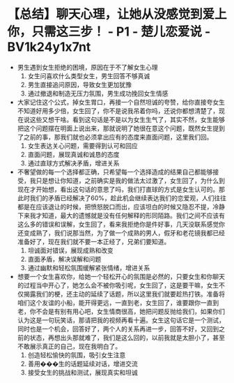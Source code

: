 # 【总结】聊天心理，让她从没感觉到爱上你，只需这三步！ - P1 - 楚儿恋爱说 - BV1k24y1x7nt

-   男生遇到女生拒绝的困境，原因在于不了解女生心理
    1.  女生问喜欢什么类型女生，男生回答不够真诚
    2.  男生直接追问原因，导致女生更加犹豫
    3.  通过撤退和制造无压力氛围，男生成功挽回女生情感
-   大家记住这个公式，掉女生胃口，再接一个自然坦诚的夸赞，给你直接夸女生不知道好用多少倍，女生回了，你不是说我吊着你吗，还说你都想清楚了，现在说这些又想干啥。看到这句话是不是以为女生生气了，其实不然，女生能够把这个问题摆在明面上说出来，那就说明了她很在意这个问题，既然女生提到了之前的事，那我们就也必须拿出应有的态度来直面问题，这里我们回。
    1.  女生表达关心问题，需要得到认可和回应
    2.  直面问题，展现真诚和诚恳的态度
    3.  通过直球方式解决矛盾，增进关系
-   不奢望做的每一个选择都正确，只希望每一个选择造成的结果自己都能够接受，我只是想让你知道，之前确实是我的做法太过激了，女生回了，为什么到现在才开始想，看出这句话的意思了吗，我们打直球的方式是女生认可的。那此时我们的矛盾已经解决了60%，趁此机会继续表达我们的恋爱观，人们往往都是在应该退让的时候，把愤怒脱口而出，应该坦白的时候又隐忍不提，冷静下来我才知道，最大的遗憾就是没有任何解释的形同陌路。我们之间不应该有这么多的错误和误解，女生回了，看来我拒绝你是件好事，几天没联系感觉你还变成熟了，我们说那当然，为了做一个成熟的男人，假牙和老花镜我都已经准备好了，现在我们就不要一本正经了，兄弟们要知道。
    1.  坦诚面对错误，展现成熟和改变
    2.  直面矛盾，解决误解和问题
    3.  通过幽默和轻松氛围缓解紧张情绪，增进关系
-   想要一个女生喜欢你，给她一个轻松开心的氛围是必然的，只要女生和你聊天的过程当中开心了，她怎么会不被你吸引呢，女生回了，这是要干嘛，女生不仅揭露我们的梗，还主动的延续了话题，所以这里我们就要趁热打铁。准备将咱们这个友谊的小船，能开得更远，一直到老，女生回了，谁要跟你一直到老，你不会是有别有用心吧，女生情商很高，她把问题反抛给我们，如果你们认为这是一句玩笑话，那请把我的视频再看十遍。女生这句话它是一个测试，同时也是一个机会，回答好了，两个人的关系再进一步，回答不好，又回到之前的状态，再想出头那就难了，我们是这么回的，以前我就是太胆小了，甚至不敢展示真正的自己，现在我明白了。
    1.  创造轻松愉快的氛围，吸引女生注意
    2.  善用���生的话题延续对话，增进交流
    3.  接受女生的挑战和测试，展现真实和坦诚